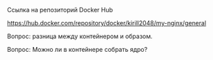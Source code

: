 Ссылка на репозиторий Docker Hub

https://hub.docker.com/repository/docker/kirill2048/my-nginx/general

Вопрос: разница между контейнером и образом.



Вопрос: Можно ли в контейнере собрать ядро?

